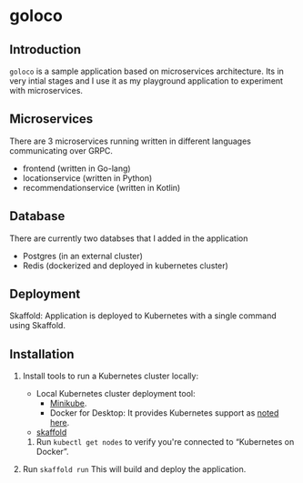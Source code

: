 # goloco

## Introduction
`goloco` is a sample application based on microservices architecture. Its in very intial stages and I use it as my playground application to experiment with microservices. 

## Microservices
There are 3 microservices running written in different languages communicating over GRPC.
- frontend (written in Go-lang)
- locationservice (written in Python)
- recommendationservice (written in Kotlin)

## Database
There are currently two databses that I added in the application
- Postgres (in an external cluster)
- Redis (dockerized and deployed in kubernetes cluster)

## Deployment
Skaffold: Application is deployed to Kubernetes with a single command using Skaffold.

## Installation
1. Install tools to run a Kubernetes cluster locally:

   - Local Kubernetes cluster deployment tool:
        - [Minikube](https://kubernetes.io/docs/setup/minikube/).
        - Docker for Desktop: It provides Kubernetes support as [noted
     here](https://docs.docker.com/docker-for-mac/kubernetes/).
   - [skaffold]( https://skaffold.dev/docs/install/)
   
   1. Run `kubectl get nodes` to verify you're connected to “Kubernetes on Docker”.

1. Run `skaffold run`
   This will build and deploy the application.
